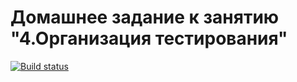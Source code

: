 # Домашнее задание к занятию "4.Организация тестирования"

[![Build status](https://ci.appveyor.com/api/projects/status/ak1iaj3jxh3qosg3?svg=true)](https://ci.appveyor.com/project/Nikan152435/task-testing)